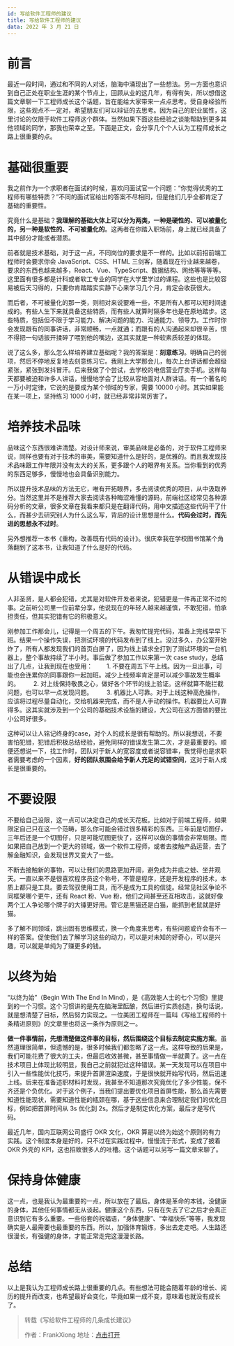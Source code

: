 ```yaml
---
id: 写给软件工程师的建议
title: 写给软件工程师的建议
data: 2022 年 3 月 21 日
---
```


# 前言

最近一段时间，通过和不同的人对话，脑海中涌现出了一些想法。另一方面也意识到自己正处在职业生涯的某个节点上，回顾从业的这几年，有得有失，所以想借这篇文章聊一下工程师成长这个话题，旨在能给大家带来一点点思考。受自身经验所限，这些观点不一定对，希望朋友们可以辩证的去思考。因为自己的职业属性，这里讨论的仅限于软件工程师这个群体。当然如果下面这些经验之谈能帮助到更多其他领域的同学，那我也荣幸之至。下面是正文，会分享几个个人认为工程师成长之路上很重要的点。

# 基础很重要

我之前作为一个求职者在面试的时候，喜欢问面试官一个问题：“你觉得优秀的工程师有哪些特质？”不同的面试官给出的答案不尽相同，但是他们几乎全都肯定了基础的重要性。

究竟什么是基础？**我理解的基础大体上可以分为两类，一种是硬性的、可以被量化的，另一种是软性的、不可被量化的**。这两者在你踏入职场前，身上就已经具备了其中部分才能或者潜质。

前者就是技术基础，对于这一点，不同岗位的要求是不一样的。比如以前招前端工程师时会要求你会 JavaScript、CSS、HTML 三剑客，随着现在行业越来越卷，要求的东西也越来越多，React、Vue、TypeScript、数据结构、网络等等等等。这里面有很多都是计科或者软工专业的同学在大学里学过的课程。这些也是比较容易被后天习得的，只要你肯踏踏实实静下心来学习几个月，肯定会收获很大。

而后者，不可被量化的那一类，则相对来说要难一些，不是所有人都可以短时间速成的。有些人生下来就具备这些特质，而有些人就算时隔多年也是在原地踏步。这些特质，包括但不限于学习能力、解决问题的能力、沟通能力、领导力。工作时你会发现跟有的同事讲话，非常顺畅，一点就通；而跟有的人沟通起来却很辛苦，恨不得把一句话扳开揉碎了喂到他的嘴边，这其实就是一种软素质较差的体现。

说了这么多，那么怎么样培养建立基础呢？我的答案是：**刻意练习**。明确自己的弱项，然后不停地反复地去刻意练习它。我刚上大学那会儿，每次上台讲话都会超级紧张，紧张到发抖冒汗。后来我做了个尝试，去学校的电信营业厅卖手机。这样每天都要被迫和许多人讲话，慢慢地学会了比较从容地面对人群讲话。有一个著名的一万小时定律，它说的是要成为某个领域的专家，需要 10000 小时。其实如果能在某一项上，坚持练习 1000 小时，就已经非常非常厉害了。

# 培养技术品味

品味这个东西很难讲清楚。对设计师来说，审美品味是必备的，对于软件工程师来说，同样也要有对于技术的审美，需要知道什么是好的，是优雅的。而且我发现技术品味跟工作年限并没有太大的关系，更多跟个人的眼界有关系。当你看到的优秀的东西足够多，慢慢地也会具备识别能力。

所以提升技术品味的方法无它，唯有开拓眼界，多去阅读优秀的项目，从中汲取养分。当然这里并不是推荐大家去阅读各种晦涩难懂的源码，前端社区经常见各种源码分析的文章，很多文章在我看来都只是在翻译代码，用中文描述这些代码干了什么，而甚少去研究别人为什么这么写，背后的设计思想是什么。**代码会过时，而先进的思想永不过时**。

另外想推荐一本书《重构，改善既有代码的设计》。很庆幸我在学校图书馆某个角落翻到了这本书，让我知道了什么是好的代码。

# 从错误中成长

人非圣贤，是人都会犯错，尤其是对软件开发者来说，犯错更是一件再正常不过的事。之前听公司里一位前辈分享，他说现在的年轻人越来越谨慎，不敢犯错，怕承担责任，但其实犯错有它的积极意义。

刚参加工作那会儿，记得是一个周五的下午。我匆忙提完代码，准备上完线早早下班。结果一个操作失误，把测试环境的代码发布到了线上。没过多久，办公室开始炸了，所有人都发现我们的首页白屏了，因为线上请求全打到了测试环境的一台机器上，整个事故持续了半小时。事后做了参加工作以来第一次 case study，总结出了几点，让我到现在也受用：
　　1. 不要在周五下午上线。因为一旦出事，可能也会连累你的同事跟你一起加班。减少上线频率肯定是可以减少事故发生概率的。
　　2. 对上线保持敬畏之心，做好各个环节的线上验证。这样就算不能拦截问题，也可以早一点发现问题。
　　3. 机器比人可靠。对于上线这种高危操作，应该将过程尽量自动化，交给机器来完成，而不是人手动的操作。机器要比人可靠得多。这其实就涉及到一个公司的基础技术设施的建设，大公司在这方面做的要比小公司好很多。

这种可以让人铭记终身的case，对个人的成长是很有帮助的。所以我想说，不要害怕犯错，犯错后积极总结经验，避免同样的错误发生第二次，才是最重要的。顺便还想说一下，找工作时，团队对于新人的宽容度或者说容错率，我觉得也是求职者需要考虑的一个因素，**好的团队氛围会给予新人充足的试错空间**，这对于新人成长是很重要的。

# 不要设限

不要给自己设限，这一点可以决定自己的成长天花板。比如对于前端工程师，如果限定自己只在这一个范畴，那么你可能会错过很多精彩的东西。三年前是切图仔，三年后还是一个切图仔，只是可能切图更快了，这样可以做的事情会非常局限。而如果把自己放到一个更大的领域，做一个软件工程师，或者去接触产品运营，去了解金融知识，会发现世界又变大了一些。

不断去接触新的事物，可以让我们的思路更加开阔，避免成为井底之蛙、坐井观天。一直以来不是很喜欢程序员这个称号，不管是程序，还是开发程序的技术，本质上都只是工具。要去驾驭使用工具，而不是成为工具的信徒。经常见社区争论不同框架哪个更牛，还有 React 粉、Vue 粉，他们之间甚至还互相攻击，这就好像两个工人争论哪个牌子的大锤更好用。管它是黑猫还是白猫，能抓到老鼠就是好猫。

多了解不同领域，跳出固有思维模式，换一个角度来思考，有些问题或许会有不一样的答案。促使我们去了解学习这些的动力，可以是对未知的好奇心，可以是兴趣，可以就是单纯为了赚更多的钱。

# 以终为始

“以终为始”（Begin With The End In Mind），是《高效能人士的七个习惯》里提到的一个习惯。这个习惯讲的是先在脑海里酝酿，然后进行实质创造，换句话说，就是想清楚了目标，然后努力实现之。一位美团工程师在一篇叫《写给工程师的十条精进原则》的文章里也将这一条作为原则之一。

**做一件事情前，先想清楚做这件事的目标，然后围绕这个目标去制定实施方案**。虽然道理很简单，但遗憾的是，很多时候我们都忽略了这一点。这样导致的后果是，我们可能花费了很大的工夫，但最后收效甚微，甚至事情做一半就黄了。这一点在技术项目上体现比较明显，我自己之前就犯过这种错误。某一天发现可以在项目中引入一些性能优化技巧，来提升首屏渲染速度，于是很快就开始写代码，然后迅速上线。后来在准备述职材料时发现，我甚至不知道那次究竟优化了多少性能，保不齐还是个负优化。对于这个例子，当我们提出要优化项目首屏性能，那么首先需要知道性能现状，需要知道性能的瓶颈在哪，基于这些信息来合理制定我们的优化目标，例如把首屏时间从 3s 优化到 2s。然后才是制定优化方案，最后才是写代码。

最近几年，国内互联网公司盛行 OKR 文化，OKR 算是以终为始这个原则的有力实践。这个制度本身是好的，只不过在实践过程中，慢慢流于形式，变成了披着 OKR 外壳的 KPI，这也招致很多人的吐槽。这个话题可以另写一篇文章来聊了。

# 保持身体健康

这一点，也是我认为最重要的一点，所以放在了最后。身体是革命的本钱，没健康的身体，其他任何事情都无从谈起。健康这个东西，只有在失去了它之后才会真正意识到它有多么重要。一些俗套的祝福语，“身体健康”、“幸福快乐”等等，我发现确实是人最需要也最重要的东西。所以，加强体育锻炼，多出去走走吧。人生路还很漫长，有强健的身体，才能正常走完这漫漫长路。

# 总结

以上是我认为工程师成长路上很重要的几点。有些想法可能会随着年龄的增长、阅历的提升而改变，也希望最好会变化，毕竟如果一成不变，意味着也就没有成长了。



> 转载《写给软件工程师的几条成长建议》
>
> 作者：FrankXiong 地址：[点击打开](https://blog.skrskrskrskr.com/article/%E5%86%99%E7%BB%99%E8%BD%AF%E4%BB%B6%E5%B7%A5%E7%A8%8B%E5%B8%88%E7%9A%84%E5%87%A0%E6%9D%A1%E6%88%90%E9%95%BF%E5%BB%BA%E8%AE%AE/)